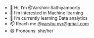 - 👋 Hi, I’m @Varshini-Sathiyamoorty
- 👀 I’m interested in Machine learning
- 🌱 I’m currently learning Data analytics
- 📫 Reach me @varshu.pyr@gmail.com
- 😄 Pronouns: she/her


<!---
Varshini-Sathiyamoorty/Varshini-Sathiyamoorty is a ✨ special ✨ repository because its `README.md` (this file) appears on your GitHub profile.
You can click the Preview link to take a look at your changes.
--->
